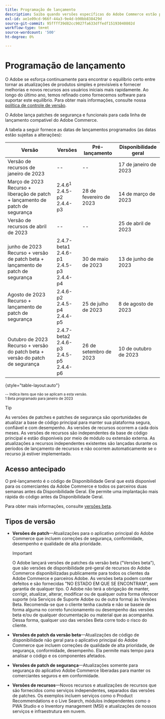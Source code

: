 ```yaml
---
title: Programação de lançamento
description: Saiba quando versões específicas do Adobe Commerce estão programadas para beta, pré-lançamento e disponibilidade geral.
exl-id: ae1e09cd-966f-44a3-9e4d-b90bb838429d
source-git-commit: 95ffff39d82cc9027fa633dffedf15193040802d
workflow-type: tm+mt
source-wordcount: '500'
ht-degree: 0%

---
```


# Programação de lançamento

O Adobe se esforça continuamente para encontrar o equilíbrio certo entre tornar as atualizações de produtos simples e previsíveis e fornecer melhorias e novos recursos aos usuários iniciais mais rapidamente. Ao longo do último ano, temos refinado como fornecemos software para suportar este equilíbrio. Para obter mais informações, consulte nossa [política de controle de versão](versioning-policy.md).

O Adobe lança patches de segurança e funcionais para cada linha de lançamento compatível do Adobe Commerce.

A tabela a seguir fornece as datas de lançamentos programados (as datas estão sujeitas a alterações):

| Versão | Versões | Pré-lançamento | Disponibilidade geral |
|--------------------------------------------------------------------|-------------------------------------------------|--------------------|----------------------|
| Versão de recursos de janeiro de 2023 | \-\- | \-\- | 17 de janeiro de 2023 |
| Março de 2023 Recurso + liberação de patch + lançamento de patch de segurança | 2.4.6<sup>1</sup><br>2.4.5-p2<br>2.4.4-p3 | 28 de fevereiro de 2023 | 14 de março de 2023 |
| Versão de recursos de abril de 2023 | \-\- | \-\- | 25 de abril de 2023 |
| junho de 2023 Recurso + versão de patch beta + lançamento de patch de segurança | 2.4.7-beta1<br>2.4.6-p1<br>2.4.5-p3<br>2.4.4-p4 | 30 de maio de 2023 | 13 de junho de 2023 |
| Agosto de 2023 Recurso + lançamento de patch de segurança | 2.4.6-p2<br>2.4.5-p4<br>2.4.4-p5 | 25 de julho de 2023 | 8 de agosto de 2023 |
| Outubro de 2023 Recurso + versão do patch beta + versão do patch de segurança | 2.4.7-beta2<br>2.4.6-p3<br>2.4.5-p5<br>2.4.4-p6 | 26 de setembro de 2023 | 10 de outubro de 2023 |

{style="table-layout:auto"}

<sup>\-\- Indica itens que não se aplicam a esta versão.</sup><br>
<sup>1 Beta programado para janeiro de 2023</sup><br>

>[!TIP]
>
>As versões de patches e patches de segurança são oportunidades de atualizar a base de código principal para manter sua plataforma segura, confiável e com desempenho. As versões de recursos ocorrem a cada dois meses. As versões de recursos são independentes da base de código principal e estão disponíveis por meio de módulo ou extensão externa. As atualizações a recursos independentes existentes são lançadas durante os períodos de lançamento de recursos e não ocorrem automaticamente se o recurso já estiver implementado.

## Acesso antecipado

O pré-lançamento é o código de Disponibilidade Geral que está disponível para os comerciantes da Adobe Commerce e todos os parceiros duas semanas antes da Disponibilidade Geral. Ele permite uma implantação mais rápida do código antes da Disponibilidade Geral.

Para obter mais informações, consulte [versões beta](beta.md).

## Tipos de versão

- **Versões de patch**—Atualizações para o aplicativo principal do Adobe Commerce que incluem correções de segurança, conformidade, desempenho e qualidade de alta prioridade.

   >[!IMPORTANT]
   >
   >O Adobe lançará versões de patches da versão beta (&quot;Versões beta&quot;), que são versões de disponibilidade pré-geral de recursos do Adobe Commerce disponibilizadas publicamente para todos os clientes da Adobe Commerce e parceiros Adobe. As versões beta podem conter defeitos e são fornecidas &quot;NO ESTADO EM QUE SE ENCONTRAM&quot;, sem garantia de qualquer tipo. O Adobe não terá a obrigação de manter, corrigir, atualizar, alterar, modificar ou de qualquer outra forma oferecer suporte (via Serviços de Suporte Adobe ou de outra forma) às Versões Beta. Recomenda-se que o cliente tenha cautela e não se baseie de forma alguma no correto funcionamento ou desempenho das versões beta e/ou de qualquer documentação ou material que as acompanha. Dessa forma, qualquer uso das versões Beta corre todo o risco do cliente.

- **Versões de patch da versão beta**—Atualizações de código de disponibilidade não geral para o aplicativo principal do Adobe Commerce que incluem correções de qualidade de alta prioridade, de segurança, conformidade, desempenho. Ela permite mais tempo para analisar o código e os componentes afetados.
- **Versões de patch de segurança**—Atualizações somente para segurança do aplicativo Adobe Commerce liberadas para manter os comerciantes seguros e em conformidade.
- **Versões de recursos**—Novos recursos e atualizações de recursos que são fornecidos como serviços independentes, separados das versões de patches. Os exemplos incluem serviços como o Product Recommendations e o Live Search, módulos independentes como o PWA Studio e o Inventory management (MSI) e atualizações de nossos serviços e infraestrutura em nuvem.
